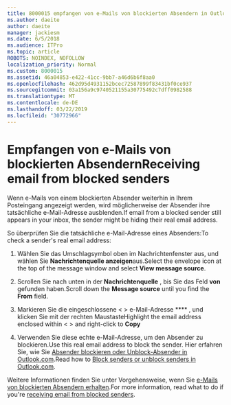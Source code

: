 ```yaml
---
title: 8000015 empfangen von e-Mails von blockierten Absendern in Outlook.com
ms.author: daeite
author: daeite
manager: jackiesm
ms.date: 6/5/2018
ms.audience: ITPro
ms.topic: article
ROBOTS: NOINDEX, NOFOLLOW
localization_priority: Normal
ms.custom: 8000015
ms.assetid: 46a04853-e422-41cc-9bb7-a46d6b6f8aa0
ms.openlocfilehash: 462d95d4931152bcec72587899f83431bf0ce937
ms.sourcegitcommit: 03a156a9c9740521155a30775492c7dff0982588
ms.translationtype: MT
ms.contentlocale: de-DE
ms.lasthandoff: 03/22/2019
ms.locfileid: "30772966"
---
```

# <a name="receiving-email-from-blocked-senders"></a><span data-ttu-id="aeaf2-102">Empfangen von e-Mails von blockierten Absendern</span><span class="sxs-lookup"><span data-stu-id="aeaf2-102">Receiving email from blocked senders</span></span>

<span data-ttu-id="aeaf2-103">Wenn e-Mails von einem blockierten Absender weiterhin in Ihrem Posteingang angezeigt werden, wird möglicherweise der Absender ihre tatsächliche e-Mail-Adresse ausblenden.</span><span class="sxs-lookup"><span data-stu-id="aeaf2-103">If email from a blocked sender still appears in your inbox, the sender might be hiding their real email address.</span></span>
  
<span data-ttu-id="aeaf2-104">So überprüfen Sie die tatsächliche e-Mail-Adresse eines Absenders:</span><span class="sxs-lookup"><span data-stu-id="aeaf2-104">To check a sender's real email address:</span></span>
  
1. <span data-ttu-id="aeaf2-105">Wählen Sie das Umschlagsymbol oben im Nachrichtenfenster aus, und wählen Sie **Nachrichtenquelle anzeigen**aus.</span><span class="sxs-lookup"><span data-stu-id="aeaf2-105">Select the envelope icon at the top of the message window and select **View message source**.</span></span>
    
2. <span data-ttu-id="aeaf2-106">Scrollen Sie nach unten in der **Nachrichtenquelle** , bis Sie das Feld **von** gefunden haben.</span><span class="sxs-lookup"><span data-stu-id="aeaf2-106">Scroll down the **Message source** until you find the **From** field.</span></span> 
    
3. <span data-ttu-id="aeaf2-107">Markieren Sie die eingeschlossene \< \> e-Mail-Adresse \*\*\*\* , und klicken Sie mit der rechten Maustaste</span><span class="sxs-lookup"><span data-stu-id="aeaf2-107">Highlight the email address enclosed within \< \> and right-click to **Copy**</span></span>
    
4. <span data-ttu-id="aeaf2-108">Verwenden Sie diese echte e-Mail-Adresse, um den Absender zu blockieren.</span><span class="sxs-lookup"><span data-stu-id="aeaf2-108">Use this real email address to block the sender.</span></span> <span data-ttu-id="aeaf2-109">Hier erfahren Sie, wie Sie [Absender blockieren oder Unblock-Absender in Outlook.com](https://support.office.com/article/afba1c94-77bb-4f50-8b85-057cf52f4d5e.aspx).</span><span class="sxs-lookup"><span data-stu-id="aeaf2-109">Read how to [Block senders or unblock senders in Outlook.com](https://support.office.com/article/afba1c94-77bb-4f50-8b85-057cf52f4d5e.aspx).</span></span>
    
<span data-ttu-id="aeaf2-110">Weitere Informationen finden Sie unter Vorgehensweise, wenn Sie [e-Mails von blockierten Absendern erhalten](https://go.microsoft.com/fwlink/p/?linkid=2002011&amp;clcid=0x409).</span><span class="sxs-lookup"><span data-stu-id="aeaf2-110">For more information, read what to do if you're [receiving email from blocked senders](https://go.microsoft.com/fwlink/p/?linkid=2002011&amp;clcid=0x409).</span></span>
  

